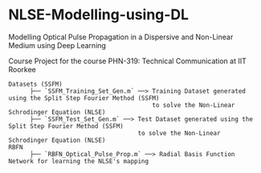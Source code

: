 # NLSE-Modelling-using-DL
Modelling Optical Pulse Propagation in a Dispersive and Non-Linear Medium using Deep Learning

Course Project for the course PHN-319: Technical Communication at IIT Roorkee

```
Datasets (SSFM) 
      ├── `SSFM_Training_Set_Gen.m` ──> Training Dataset generated using the Split Step Fourier Method (SSFM) 
                                        to solve the Non-Linear Schrodinger Equation (NLSE)
      ├── `SSFM_Test_Set_Gen.m` ──> Test Dataset generated using the Split Step Fourier Method (SSFM) 
                                    to solve the Non-Linear Schrodinger Equation (NLSE)
RBFN
      ├── `RBFN_Optical_Pulse_Prop.m` ──> Radial Basis Function Network for learning the NLSE's mapping
```
